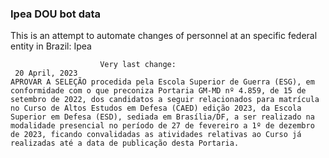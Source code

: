  ### Ipea DOU bot data
 This is an attempt to automate changes of personnel at an specific federal entity in Brazil: Ipea
 
                        Very last change: 
 	 20 April, 2023
	APROVAR A SELEÇÃO procedida pela Escola Superior de Guerra (ESG), em conformidade com o que preconiza Portaria GM-MD nº 4.859, de 15 de setembro de 2022, dos candidatos a seguir relacionados para matrícula no Curso de Altos Estudos em Defesa (CAED) edição 2023, da Escola Superior em Defesa (ESD), sediada em Brasília/DF, a ser realizado na modalidade presencial no período de 27 de fevereiro a 1º de dezembro de 2023, ficando convalidadas as atividades relativas ao Curso já realizadas até a data de publicação desta Portaria.
